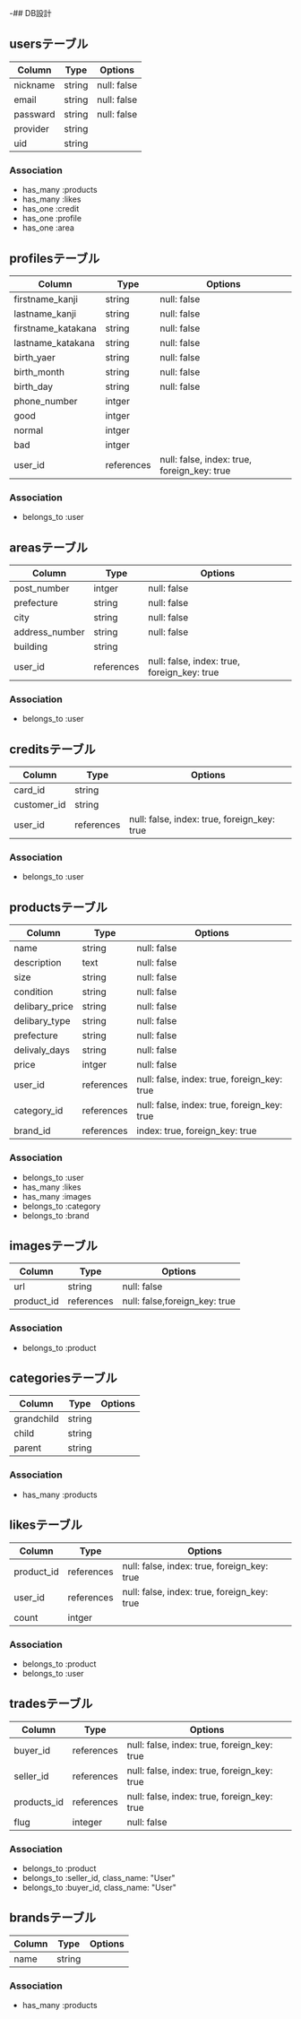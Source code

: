 -## DB設計

## usersテーブル
|Column|Type|Options|
|------|----|-------|
|nickname|string|null: false|
|email|string|null: false|
|passward|string|null: false|
|provider|string|
|uid|string|

### Association
- has_many :products
- has_many :likes
- has_one :credit
- has_one :profile
- has_one :area



## profilesテーブル
|Column|Type|Options|
|------|----|-------|
|firstname_kanji|string|null: false|
|lastname_kanji|string|null: false|
|firstname_katakana|string|null: false|
|lastname_katakana|string|null: false|
|birth_yaer|string|null: false|
|birth_month|string|null: false|
|birth_day|string|null: false|
|phone_number|intger|
|good|intger|
|normal|intger|
|bad|intger|
|user_id|references|null: false, index: true, foreign_key: true|

### Association
- belongs_to :user



## areasテーブル
|Column|Type|Options|
|------|----|-------|
|post_number|intger|null: false|
|prefecture|string|null: false|
|city|string|null: false|
|address_number|string|null: false|
|building|string|
|user_id|references|null: false, index: true, foreign_key: true|

### Association
- belongs_to :user



## creditsテーブル
|Column|Type|Options|
|------|----|-------|
|card_id|string|
|customer_id|string|
|user_id|references|null: false, index: true, foreign_key: true|

### Association
- belongs_to :user



## productsテーブル
|Column|Type|Options|
|------|----|-------|
|name|string|null: false|
|description|text|null: false|
|size|string|null: false|
|condition|string|null: false|
|delibary_price|string|null: false|
|delibary_type|string|null: false|
|prefecture|string|null: false|
|delivaly_days|string|null: false|
|price|intger|null: false|
|user_id|references|null: false, index: true, foreign_key: true|
|category_id|references|null: false, index: true, foreign_key: true|
|brand_id|references|index: true, foreign_key: true|


### Association
- belongs_to :user
- has_many :likes
- has_many :images
- belongs_to :category
- belongs_to :brand



## imagesテーブル
|Column|Type|Options|
|------|----|-------|
|url|string|null: false|
|product_id|references|null: false,foreign_key: true|

### Association
- belongs_to :product



## categoriesテーブル
|Column|Type|Options|
|------|----|-------|
|grandchild|string|
|child|string|
|parent|string|

### Association
- has_many :products



## likesテーブル
|Column|Type|Options|
|------|----|-------|
|product_id|references|null: false, index: true, foreign_key: true|
|user_id|references|null: false, index: true, foreign_key: true|
|count|intger|

### Association
- belongs_to :product
- belongs_to :user



## tradesテーブル
|Column|Type|Options|
|------|----|-------|
|buyer_id|references|null: false, index: true, foreign_key: true|
|seller_id|references|null: false, index: true, foreign_key: true|
|products_id|references|null: false, index: true, foreign_key: true|
|flug|integer|null: false|

### Association
- belongs_to :product
- belongs_to :seller_id, class_name: "User"
- belongs_to :buyer_id, class_name: "User"



## brandsテーブル
|Column|Type|Options|
|------|----|-------|
|name|string|

### Association
- has_many :products